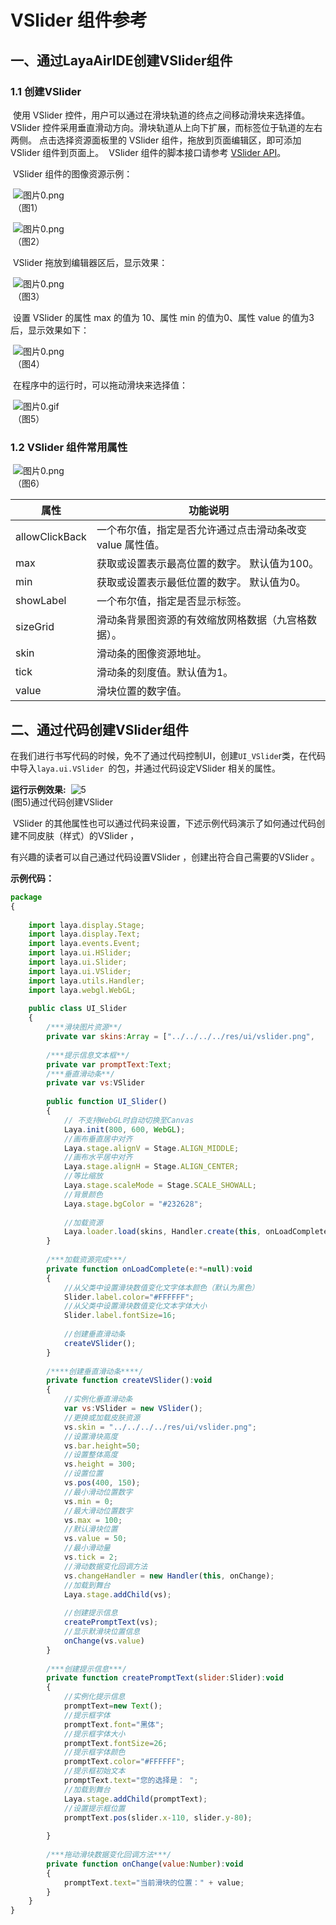 # VSlider 组件参考



## 一、通过LayaAirIDE创建VSlider组件 

### 1.1 创建VSlider  

​        使用 VSlider 控件，用户可以通过在滑块轨道的终点之间移动滑块来选择值。
​        VSlider 控件采用垂直滑动方向。滑块轨道从上向下扩展，而标签位于轨道的左右两侧。
​        点击选择资源面板里的 VSlider 组件，拖放到页面编辑区，即可添加 VSlider 组件到页面上。
​        VSlider 组件的脚本接口请参考 [VSlider API](http://layaair.ldc.layabox.com/api/index.html?category=Core&class=laya.ui.VSlider)。

​        VSlider 组件的图像资源示例：

​        ![图片0.png](img/1.png)<br/>
​    （图1）

​        ![图片0.png](img/2.png)<br/>
​    （图2）

​        VSlider 拖放到编辑器区后，显示效果：

​        ![图片0.png](img/3.png)<br/>
​    （图3）

​        设置 VSlider 的属性 max 的值为 10、属性 min 的值为0、属性 value 的值为3后，显示效果如下：

​        ![图片0.png](img/4.png)<br/>
​    （图4）

​        在程序中的运行时，可以拖动滑块来选择值：

​        ![图片0.gif](gif/1.gif)<br/>
​    （图5）

 

  

### 1.2 VSlider 组件常用属性

​        ![图片0.png](img/5.png)<br/>
​    （图6）

 

| **属性**         | **功能说明**                         |
| -------------- | -------------------------------- |
| allowClickBack | 一个布尔值，指定是否允许通过点击滑动条改变 value 属性值。 |
| max            | 获取或设置表示最高位置的数字。 默认值为100。         |
| min            | 获取或设置表示最低位置的数字。 默认值为0。           |
| showLabel      | 一个布尔值，指定是否显示标签。                  |
| sizeGrid       | 滑动条背景图资源的有效缩放网格数据（九宫格数据）。        |
| skin           | 滑动条的图像资源地址。                      |
| tick           | 滑动条的刻度值。默认值为1。                   |
| value          | 滑块位置的数字值。                        |

 

## 二、通过代码创建VSlider组件 

​	在我们进行书写代码的时候，免不了通过代码控制UI，创建`UI_VSlide`r类，在代码中导入`laya.ui.VSlider `的包，并通过代码设定VSlider 相关的属性。

**运行示例效果:**
​	![5](gif/2.gif)<br/>
​	(图5)通过代码创建VSlider 

​	VSlider 的其他属性也可以通过代码来设置，下述示例代码演示了如何通过代码创建不同皮肤（样式）的VSlider ，

有兴趣的读者可以自己通过代码设置VSlider ，创建出符合自己需要的VSlider 。

**示例代码：**

```javascript
package
{
	
	import laya.display.Stage;
	import laya.display.Text;
	import laya.events.Event;
	import laya.ui.HSlider;
	import laya.ui.Slider;
	import laya.ui.VSlider;
	import laya.utils.Handler;
	import laya.webgl.WebGL;
	
	public class UI_Slider
	{
      	/***滑块图片资源**/
		private var skins:Array = ["../../../../res/ui/vslider.png", 																   "../../../../res/ui/vslider$bar.png"];
		
		/***提示信息文本框**/
		private var promptText:Text;
		/***垂直滑动条**/
		private var vs:VSlider 
		
		public function UI_Slider()
		{
			// 不支持WebGL时自动切换至Canvas
			Laya.init(800, 600, WebGL);
			//画布垂直居中对齐
			Laya.stage.alignV = Stage.ALIGN_MIDDLE;
			//画布水平居中对齐
			Laya.stage.alignH = Stage.ALIGN_CENTER;
			//等比缩放
			Laya.stage.scaleMode = Stage.SCALE_SHOWALL;
			//背景颜色
			Laya.stage.bgColor = "#232628";
			
			//加载资源
			Laya.loader.load(skins, Handler.create(this, onLoadComplete));
		}
		
		/***加载资源完成***/
		private function onLoadComplete(e:*=null):void
		{
			//从父类中设置滑块数值变化文字体本颜色（默认为黑色）
			Slider.label.color="#FFFFFF";
			//从父类中设置滑块数值变化文本字体大小
			Slider.label.fontSize=16;
			
			//创建垂直滑动条
			createVSlider();
		}
		
		/****创建垂直滑动条****/
		private function createVSlider():void
		{
			//实例化垂直滑动条
			var vs:VSlider = new VSlider();
			//更换或加载皮肤资源
			vs.skin = "../../../../res/ui/vslider.png";
			//设置滑块高度
			vs.bar.height=50;
			//设置整体高度
			vs.height = 300;
			//设置位置
			vs.pos(400, 150);
			//最小滑动位置数字
			vs.min = 0;
			//最大滑动位置数字
			vs.max = 100;
			//默认滑块位置
			vs.value = 50;
			//最小滑动量
			vs.tick = 2;
			//滑动数据变化回调方法
			vs.changeHandler = new Handler(this, onChange);
			//加载到舞台
			Laya.stage.addChild(vs);
			
			//创建提示信息
			createPromptText(vs);
			//显示默滑块位置信息
			onChange(vs.value)
		}
		
		/***创建提示信息***/
		private function createPromptText(slider:Slider):void
		{
			//实例化提示信息
			promptText=new Text();
			//提示框字体
			promptText.font="黑体";
			//提示框字体大小
			promptText.fontSize=26;
			//提示框字体颜色
			promptText.color="#FFFFFF";
			//提示框初始文本
			promptText.text="您的选择是： ";
			//加载到舞台
			Laya.stage.addChild(promptText);
			//设置提示框位置
			promptText.pos(slider.x-110, slider.y-80);
			
		}
		
		/***拖动滑块数据变化回调方法***/
		private function onChange(value:Number):void
		{
			promptText.text="当前滑块的位置：" + value;
		}
	}
}
```



 